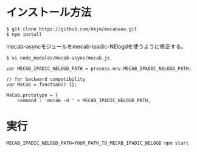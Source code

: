 # インストール方法

```
$ git clone https://github.com/nkjm/mecabaas.git
$ npm install
```

mecab-asyncモジュールをmecab-ipadic-NElogdを使うように修正する。

```
$ vi node_modules/mecab-async/mecab.js
```

```
var MECAB_IPADIC_NELOGD_PATH = process.env.MECAB_IPADIC_NELOGD_PATH;

// for backward compatibility
var MeCab = function() {};

MeCab.prototype = {
    command : 'mecab -d ' + MECAB_IPADIC_NELOGD_PATH,
```

# 実行

```
MECAB_IPADIC_NELOGD_PATH=YOUR_PATH_TO_MECAB_IPADIC_NELOGD npm start
```
